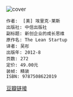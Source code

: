 ![cover](https://img3.doubanio.com/view/subject/l/public/s11137256.jpg)

    作者:  [美] 埃里克·莱斯 
    出版社: 中信出版社
    副标题: 新创企业的成长思维
    原作名: The Lean Startup
    译者: 吴彤 
    出版年: 2012-8
    页数: 272
    定价: 49.00元
    装帧: 精装
    ISBN: 9787508622019

[豆瓣链接](https://book.douban.com/subject/10945606/)























